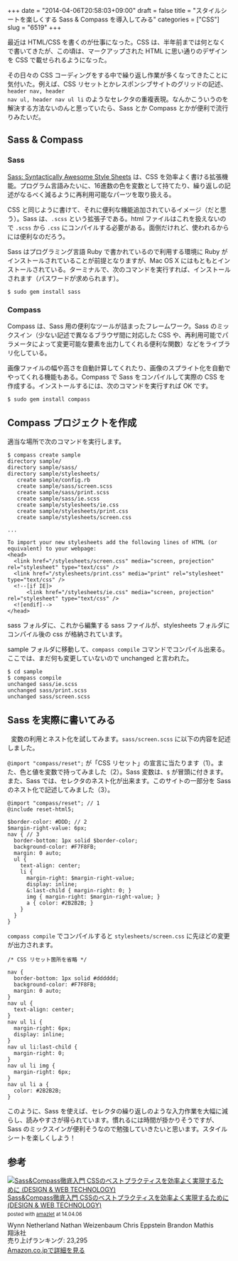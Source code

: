 +++
date = "2014-04-06T20:58:03+09:00"
draft = false
title = "スタイルシートを楽しくする Sass & Compass を導入してみる"
categories = ["CSS"]
slug = "6519"
+++

最近は HTML/CSS を書くのが仕事になった。CSS は、半年前までは何となくで書いてきたが、この頃は、マークアップされた HTML に思い通りのデザインを CSS で載せられるようになった。

その日々の CSS コーディングをする中で繰り返し作業が多くなってきたことに気付いた。例えば、CSS リセットとかレスポンシブサイトのグリッドの記述、<code>header nav, header nav ul, header nav ul li</code> のようなセレクタの重複表現。なんかこういうのを解決する方法ないのんと思っていたら、Sass とか Compass とかが便利で流行りみたいだ。

<h2>Sass & Compass</h2>

<h3>Sass</h3>

<a href="http://sass-lang.com/" target="_blank">Sass: Syntactically Awesome Style Sheets</a> は、CSS を効率よく書ける拡張機能。プログラム言語みたいに、16進数の色を変数として持てたり、繰り返しの記述がなるべく減るように再利用可能なパーツを取り扱える。

CSS と同じように書けて、それに便利な機能追加されているイメージ（だと思う）。Sass は、<code>.scss</code> という拡張子である。html ファイルはこれを扱えないので <code>.scss</code> から <code>.css</code> にコンパイルする必要がある。面倒だけれど、使われるからには便利なのだろう。

Sass はプログラミング言語 Ruby で書かれているので利用する環境に Ruby がインストールされていることが前提となりますが、Mac OS X にはもともとインストールされている。ターミナルで、次のコマンドを実行すれば、インストールされます（パスワードが求められます）。

<pre><code>$ sudo gem install sass</code></pre>

<h3>Compass</h3>

Compass は、Sass 用の便利なツールが詰まったフレームワーク。Sass のミックスイン（少ない記述で異なるブラウザ間に対応した CSS や、再利用可能でパラメータによって変更可能な要素を出力してくれる便利な関数）などをライブラリ化している。

画像ファイルの幅や高さを自動計算してくれたり、画像のスプライト化を自動でやってくれる機能もある。Compass で Sass をコンパイルして実際の CSS を作成する。インストールするには、次のコマンドを実行すれば OK です。

<pre><code>$ sudo gem install compass</code></pre>

<h2>Compass プロジェクトを作成</h2>

適当な場所で次のコマンドを実行します。

<pre><code>$ compass create sample
directory sample/ 
directory sample/sass/ 
directory sample/stylesheets/ 
   create sample/config.rb 
   create sample/sass/screen.scss 
   create sample/sass/print.scss 
   create sample/sass/ie.scss 
   create sample/stylesheets/ie.css 
   create sample/stylesheets/print.css 
   create sample/stylesheets/screen.css

...

To import your new stylesheets add the following lines of HTML (or equivalent) to your webpage:
&lt;head&gt;
  &lt;link href="/stylesheets/screen.css" media="screen, projection" rel="stylesheet" type="text/css" /&gt;
  &lt;link href="/stylesheets/print.css" media="print" rel="stylesheet" type="text/css" /&gt;
  &lt;!--[if IE]&gt;
      &lt;link href="/stylesheets/ie.css" media="screen, projection" rel="stylesheet" type="text/css" /&gt;
  &lt;![endif]--&gt;
&lt;/head&gt;</code></pre>

sass フォルダに、これから編集する sass ファイルが、stylesheets フォルダにコンパイル後の css が格納されています。

sample フォルダに移動して、<code>compass compile</code> コマンドでコンパイル出来る。ここでは、まだ何も変更していないので unchanged と言われた。

<pre><code>$ cd sample
$ compass compile
unchanged sass/ie.scss
unchanged sass/print.scss
unchanged sass/screen.scss
</code></pre>

<h2>Sass を実際に書いてみる</h2> 
変数の利用とネスト化を試してみます。<code>sass/screen.scss</code> に以下の内容を記述しました。

<code>@import "compass/reset";</code> が「CSS リセット」の宣言に当たります（1）。また、色と値を変数で持ってみました（2）。Sass 変数は、<code>$</code> が冒頭に付きます。また、Sass では、セレクタのネスト化が出来ます。このサイトの一部分を Sass のネスト化で記述してみました（3）。

<pre><code>@import "compass/reset"; // 1
@include reset-html5;

$border-color: #DDD; // 2
$margin-right-value: 6px;
nav { // 3
  border-bottom: 1px solid $border-color;
  background-color: #F7F8FB;
  margin: 0 auto;
  ul {
    text-align: center;
    li {
      margin-right: $margin-right-value;
      display: inline;
      &:last-child { margin-right: 0; }
      img { margin-right: $margin-right-value; }
      a { color: #2B2B2B; }
    }
  }
}
</code></pre>

<code>compass compile</code> でコンパイルすると <code>stylesheets/screen.css</code> に先ほどの変更が出力されます。

<pre><code>/* CSS リセット箇所を省略 */

nav {
  border-bottom: 1px solid #dddddd;
  background-color: #F7F8FB;
  margin: 0 auto;
}
nav ul {
  text-align: center;
}
nav ul li {
  margin-right: 6px;
  display: inline;
}
nav ul li:last-child {
  margin-right: 0;
}
nav ul li img {
  margin-right: 6px;
}
nav ul li a {
  color: #2B2B2B;
}</code></pre>

このように、Sass を使えば、セレクタの繰り返しのような入力作業を大幅に減らし、読みやすさが得られています。慣れるには時間が掛かりそうですが、Sass のミックスインが便利そうなので勉強していきたいと思います。スタイルシートを楽しくしよう！

<h2>参考</h2>

<div class="amazlet-box" style="margin-bottom:0px;"><div class="amazlet-image" style="float:left;margin:0px 12px 1px 0px;"><a href="http://www.amazon.co.jp/exec/obidos/ASIN/4798132446/rakuishi-22/ref=nosim/" name="amazletlink" target="_blank"><img src="http://ecx.images-amazon.com/images/I/51aeeQBbfhL._SL160_.jpg" alt="Sass&Compass徹底入門 CSSのベストプラクティスを効率よく実現するために (DESIGN & WEB TECHNOLOGY)" style="border: none;" /></a></div><div class="amazlet-info" style="line-height:120%; margin-bottom: 10px"><div class="amazlet-name" style="margin-bottom:10px;line-height:120%"><a href="http://www.amazon.co.jp/exec/obidos/ASIN/4798132446/rakuishi-22/ref=nosim/" name="amazletlink" target="_blank">Sass&Compass徹底入門 CSSのベストプラクティスを効率よく実現するために (DESIGN & WEB TECHNOLOGY)</a><div class="amazlet-powered-date" style="font-size:80%;margin-top:5px;line-height:120%">posted with <a href="http://www.amazlet.com/" title="amazlet" target="_blank">amazlet</a> at 14.04.06</div></div><div class="amazlet-detail">Wynn Netherland Nathan Weizenbaum Chris Eppstein Brandon Mathis <br />翔泳社 <br />売り上げランキング: 23,295<br /></div><div class="amazlet-sub-info" style="float: left;"><div class="amazlet-link" style="margin-top: 5px"><a href="http://www.amazon.co.jp/exec/obidos/ASIN/4798132446/rakuishi-22/ref=nosim/" name="amazletlink" target="_blank">Amazon.co.jpで詳細を見る</a></div></div></div><div class="amazlet-footer" style="clear: left"></div></div>
